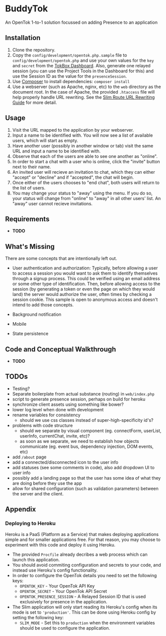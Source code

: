 # BuddyTok

An OpenTok 1-to-1 solution focussed on adding Presence to an application


## Installation

1. Clone the repository.
1. Copy the `config/development/opentok.php.sample` file to `config/development/opentok.php` and
   use your own values for the `key` and `secret` from the [TokBox
   Dashboard](https://dashboard.tokbox.com). Also, generate one relayed session (you can use the
   Project Tools in the Dashboard for this) and use the Session ID as the value for the
   `presenceSession`.
1. Use [Composer](https://getcomposer.org/) to install dependencies: `composer install`
1. Use a webserver (such as Apache, nginx, etc) to the `web` directory as the document root. In the
   case of Apache, the provided `.htaccess` file will help properly handle URL rewriting. See the
   [Slim Route URL Rewriting Guide](http://docs.slimframework.com/#Route-URL-Rewriting) for more
   detail.

## Usage

1. Visit the URL mapped to the application by your webserver.
1. Input a name to be identified with. You will now see a list of available users, which will start
   as empty.
1. Have another user (possibly in another window or tab) visit the same URL and input a name to be
   identified with.
1. Observe that each of the users are able to see one another as "online".
1. In order to start a chat with a user who is online, click the "invite" button next to their name.
1. An invited user will recieve an invitation to chat, which they can either "accept" or "decline"
   and if "accepted", the chat will begin.
1. Once either of the users chooses to "end chat", both users will return to the list of users.
1. You may change your status to "away" using the menu. If you do so, your status will change from
   "online" to "away" in all other users' list. An "away" user cannot recieve invitations.

## Requirements

*  **TODO**

## What's Missing

There are some concepts that are intentionally left out.

*  User authentication and authorization: Typically, before allowing a user to access a session you
   would want to ask them to identify themselves through a signup process. This could be verified
   using an email address or some other type of identification. Then, before allowing access to the
   session (by generating a token or even the page on which they would land) the server would
   authorize the user, often times by checking a session cookie. This sample is open to anonymous
   access and doesn't intend to add those concepts.

*  Background notification

*  Mobile

*  State persistence

## Code and Conceptual Walkthrough

*  **TODO**

## TODOs

*  Testing?
*  Separate boilerplate from actual substance (routing) in `web/index.php`
*  script to generate presence session, perhaps on build for heroku
*  synchronize client assets using something like bower?
*  lower log level when done with development
*  rename variables for consistency
   -  should we use css classes instead of super-high-specificity id's?
*  problems with code structure
   -  should we separate by visual component (eg. connectForm, userList, userInfo, currentChat, invite, etc)?
   -  as soon as we separate, we need to establish how objects communicate (eg. event bus,
      dependency injection, DOM events, etc)
*  add `/about` page
*  add a connected/disconnected icon to the user info
*  add statuses (see some comments in code), also add dropdown UI to user info
*  possibly add a landing page so that the user has some idea of what they are doing before they use
   the app
*  allow for shared configuration (such as validation parameters) between the server and the client.

## Appendix

### Deploying to Heroku

Heroku is a PaaS (Platform as a Service) that makes deploying applications simple and for smaller
applications free. For that reason, you may choose to experiment with this code  and deploy it using
Heroku.

*  The provided `Procfile` already decribes a web process which can launch this application.
*  You should avoid commiting configuration and secrets to your code, and instead use Heroku's
   config functionality.
*  In order to configure the OpenTok details you need to set the following keys:
   -  `OPENTOK_KEY` - Your OpenTok API Key
   -  `OPENTOK_SECRET` - Your OpenTok API Secret
   -  `OPENTOK_PRESENCE_SESSION` - A Relayed Session ID that is used exclusively for presence in the
      application.
*  The Slim application will only start reading its Heroku's config when its mode is set to
   `'production'`. This can be done using Heroku config by setting the following key:
   -  `SLIM_MODE` - Set this to `production` when the environment variables should be used to
      configure the application.
